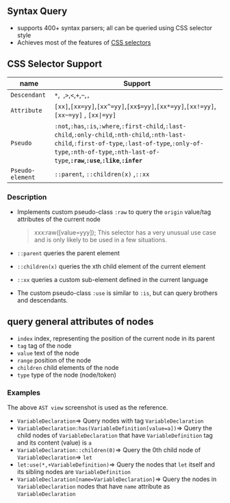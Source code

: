 ## Syntax Query
- supports 400+ syntax parsers; all can be queried using CSS selector style
- Achieves most of the features of [CSS selectors](https://developer.mozilla.org/en-US/docs/Web/CSS/CSS_selectors)



## CSS Selector Support

| name             | Support                                                                                                                                                                                                  |
| ---------------- | -------------------------------------------------------------------------------------------------------------------------------------------------------------------------------------------------------- |
| `Descendant`     | `*`,` `,`>`,`<`,`+`,`~`,`,`                                                                                                                                                                              |
| `Attribute`      | `[xx]`,`[xx=yy]`,`[xx^=yy]`,`[xx$=yy]`,`[xx*=yy]`,`[xx!=yy]`,`[xx~=yy]` , `[xx\|=yy]`                                                                                                                    |
| `Pseudo`         | `:not`,`:has`,`:is`,`:where`,`:first-child`,`:last-child`,`:only-child`,`:nth-child`,`:nth-last-child`,`:first-of-type`,`:last-of-type`,`:only-of-type`,`:nth-of-type`,`:nth-last-of-type`,**`:raw`**,**`:use`**,**`:like`**,**`:infer`**|
| `Pseudo-element` | `::parent`, `::children(x)` ,`::xx`                                                                                                                                                                      |

### Description

- Implements custom pseudo-class `:raw` to query the `origin` value/tag attributes of the current node

  > xxx:raw([value=yyy]); This selector has a very unusual use case and is only likely to be used in a few situations.
- `::parent` queries the parent element
- `::children(x)` queries the xth child element of the current element
- `::xx` queries a custom sub-element defined in the current language
- The custom pseudo-class `:use` is similar to `:is`, but can query brothers and descendants.

## query general attributes of nodes
- `index` index, representing the position of the current node in its parent
- `tag` tag of the node
- `value` text of the node
- `range` position of the node
- `children` child elements of the node
- `type` type of the node (node/token)

### Examples

The above `AST view` screenshot is used as the reference.

- `VariableDeclaration`=> Query nodes with tag `VariableDeclaration`
- `VariableDeclaration:has(VariableDefinition[value=a])`=> Query the child nodes of `VariableDeclaration` that have `VariableDefinition` tag and its content (value) is `a`
- `VariableDeclaration::children(0)`=> Query the 0th child node of `VariableDeclaration`=> `let`
- `let:use(*,+VariableDefinition)`=> Query the nodes that `let` itself and its sibling nodes are `VariableDefinition`
- `VariableDeclaration[name=VariableDeclaration]`=> Query the nodes in `VariableDeclaration` nodes that have `name` attribute as `VariableDeclaration`